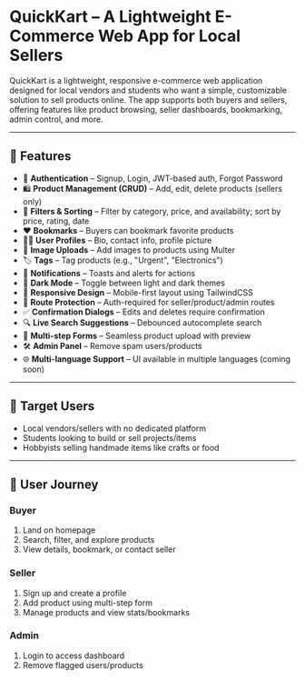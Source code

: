 # QuickKart – A Lightweight E-Commerce Web App for Local Sellers

QuickKart is a lightweight, responsive e-commerce web application designed for local vendors and students who want a simple, customizable solution to sell products online. The app supports both buyers and sellers, offering features like product browsing, seller dashboards, bookmarking, admin control, and more.

---

## 🌟 Features

- 🔐 **Authentication** – Signup, Login, JWT-based auth, Forgot Password
- 🛍️ **Product Management (CRUD)** – Add, edit, delete products (sellers only)
- 🔎 **Filters & Sorting** – Filter by category, price, and availability; sort by price, rating, date
- ❤️ **Bookmarks** – Buyers can bookmark favorite products
- 🧑‍💼 **User Profiles** – Bio, contact info, profile picture
- 📸 **Image Uploads** – Add images to products using Multer
- 🏷️ **Tags** – Tag products (e.g., "Urgent", "Electronics")
- 🔔 **Notifications** – Toasts and alerts for actions
- 🌙 **Dark Mode** – Toggle between light and dark themes
- 📱 **Responsive Design** – Mobile-first layout using TailwindCSS
- 🔐 **Route Protection** – Auth-required for seller/product/admin routes
- ✅ **Confirmation Dialogs** – Edits and deletes require confirmation
- 🔍 **Live Search Suggestions** – Debounced autocomplete search
- 🧾 **Multi-step Forms** – Seamless product upload with preview
- 🛠️ **Admin Panel** – Remove spam users/products
- 🌐 **Multi-language Support** – UI available in multiple languages (coming soon)

---

## 👥 Target Users

- Local vendors/sellers with no dedicated platform
- Students looking to build or sell projects/items
- Hobbyists selling handmade items like crafts or food

---

## 🧭 User Journey

### Buyer
1. Land on homepage
2. Search, filter, and explore products
3. View details, bookmark, or contact seller

### Seller
1. Sign up and create a profile
2. Add product using multi-step form
3. Manage products and view stats/bookmarks

### Admin
1. Login to access dashboard
2. Remove flagged users/products
